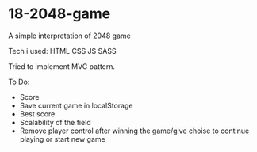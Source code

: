 # 18-2048-game

A simple interpretation of 2048 game

Tech i used:
HTML
CSS
JS
SASS

Tried to implement MVC pattern.

To Do: 
- Score
- Save current game in localStorage
- Best score
- Scalability of the field
- Remove player control after winning the game/give choise to continue playing or start new game
